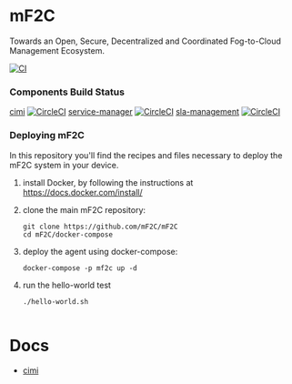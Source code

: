 # mF2C
Towards an Open, Secure, Decentralized and Coordinated Fog-to-Cloud Management Ecosystem.

[![CI](https://img.shields.io/travis/com/mF2C/mF2C?style=for-the-badge&logo=travis-ci&logoColor=white)](https://travis-ci.com/mF2C/mF2C)

### Components Build Status

[cimi](https://github.com/mF2C/cimi) [![CircleCI](https://circleci.com/gh/mF2C/cimi/tree/master.svg?style=svg)](https://circleci.com/gh/mF2C/cimi/tree/master) 
[service-manager](https://github.com/mF2C/service-manager) [![CircleCI](https://circleci.com/gh/mF2C/service-manager.svg?style=svg)](https://circleci.com/gh/mF2C/service-manager)
[sla-management](https://github.com/mF2C/SlaManagement) [![CircleCI](https://circleci.com/gh/mF2C/SlaManagement.svg?style=svg)](https://circleci.com/gh/mF2C/SlaManagement)

### Deploying mF2C
In this repository you'll find the recipes and files necessary to deploy the mF2C system in your device.


1. install Docker, by following the instructions at https://docs.docker.com/install/

2. clone the main mF2C repository:
      
    ````````
    git clone https://github.com/mF2C/mF2C
    cd mF2C/docker-compose    
3. deploy the agent using docker-compose:
    
    ```````
    docker-compose -p mf2c up -d

4. run the hello-world test
    ````
    ./hello-world.sh


# Docs

 - [cimi](./docs/cimi.md)
